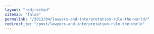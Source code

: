 ```yaml
---
layout: "redirected"
sitemap: "false"
permalink: "/2013/04/lawyers-and-interpretation-rule-the-world/"
redirect_to: "/post/lawyers-and-interpretation-rule-the-world"
---
```




